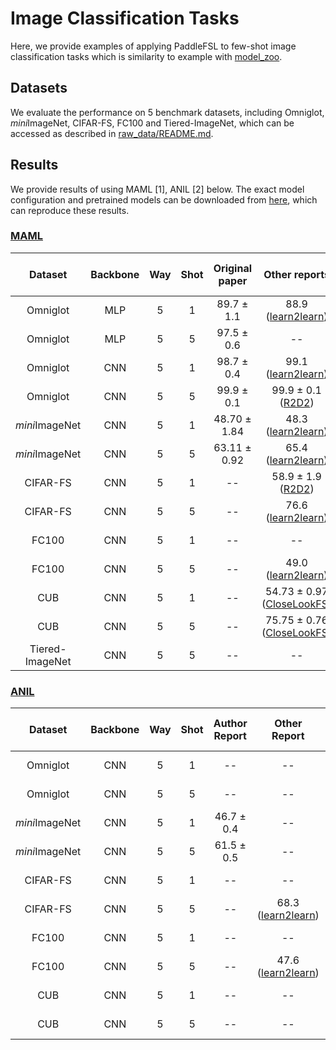 # Image Classification Tasks

Here, we provide examples of applying PaddleFSL to few-shot image classification tasks which is similarity to example with [model_zoo](../image_classification/README.md).


## Datasets

We evaluate the performance on 5 benchmark datasets, including Omniglot, *mini*ImageNet, CIFAR-FS, FC100 and Tiered-ImageNet, which can be accessed as described in [raw_data/README.md](../../raw_data/README.md).

## Results

We provide results of using MAML [1], ANIL [2] below. The exact model configuration and pretrained models can be downloaded from [here](https://drive.google.com/file/d/1pmCI-8cwLsadG6JOcubufrQ2d4zpK9B-/view?usp=sharing), which can reproduce these results.

### [MAML](http://proceedings.mlr.press/v70/finn17a/finn17a.pdf?source=post_page---------------------------)


|     Dataset     | Backbone | Way  | Shot | Original paper |                        Other reports                         | model zoo(first order) | Optim(first order) |
| :-------------: | :------: | :--: | :--: | :------------: | :----------------------------------------------------------: | :--------------------: | ------------------ |
|    Omniglot     |   MLP    |  5   |  1   |   89.7 ± 1.1   |       88.9<br>([learn2learn](http://learn2learn.net/))       |      88.88 ± 2.99      | --                 |
|    Omniglot     |   MLP    |  5   |  5   |   97.5 ± 0.6   |                              --                              |      97.50 ± 0.47      | --                 |
|    Omniglot     |   CNN    |  5   |  1   |   98.7 ± 0.4   |      99.1<br/>([learn2learn](http://learn2learn.net/))       |      97.13 ± 1.25      | 92.7               |
|    Omniglot     |   CNN    |  5   |  5   |   99.9 ± 0.1   | 99.9 ± 0.1<br/>([R2D2](https://arxiv.org/pdf/1805.08136.pdf)) |      99.23 ± 0.40      | ***93.1***         |
| *mini*ImageNet  |   CNN    |  5   |  1   |  48.70 ± 1.84  |      48.3<br/>([learn2learn](http://learn2learn.net/))       |      49.81 ± 1.78      |                    |
| *mini*ImageNet  |   CNN    |  5   |  5   |  63.11 ± 0.92  |      65.4<br/>([learn2learn](http://learn2learn.net/))       |      64.21 ± 1.33      | --                 |
|    CIFAR-FS     |   CNN    |  5   |  1   |       --       | 58.9 ± 1.9<br/>([R2D2](https://arxiv.org/pdf/1805.08136.pdf)) |      57.06 ± 3.83      | 49.1               |
|    CIFAR-FS     |   CNN    |  5   |  5   |       --       |      76.6<br/>([learn2learn](http://learn2learn.net/))       |      72.24 ± 1.71      | --                 |
|      FC100      |   CNN    |  5   |  1   |       --       |                              --                              |      37.63 ± 2.23      | 30.2               |
|      FC100      |   CNN    |  5   |  5   |       --       |      49.0<br/>([learn2learn](http://learn2learn.net/))       |      49.14 ± 1.58      | --                 |
|       CUB       |   CNN    |  5   |  1   |       --       | 54.73 ± 0.97<br/>([CloseLookFS](https://arxiv.org/pdf/1904.04232.pdf)) |      53.31 ± 1.77      | 20.7               |
|       CUB       |   CNN    |  5   |  5   |       --       | 75.75 ± 0.76<br/>([CloseLookFS](https://arxiv.org/pdf/1904.04232.pdf)) |      69.88 ± 1.47      | --                 |
| Tiered-ImageNet |   CNN    |  5   |  5   |       --       |                              --                              |      67.56 ± 1.80      | --                 |

### [ANIL](https://openreview.net/pdf?id=rkgMkCEtPB)

|    Dataset     | Backbone | Way  | Shot | Author Report |                   Other Report                    | model zoo(first order) | Optimizer(First Order) |
| :------------: | :------: | :--: | :--: | :-----------: | :-----------------------------------------------: | :--------------------: | ---------------------- |
|    Omniglot    |   CNN    |  5   |  1   |      --       |                        --                         |      96.06 ± 1.00      | 96.34 ± 1.98           |
|    Omniglot    |   CNN    |  5   |  5   |      --       |                        --                         |      98.74 ± 0.48      |                        |
| *mini*ImageNet |   CNN    |  5   |  1   |  46.7 ± 0.4   |                        --                         |      48.31 ± 2.83      | 45.31 ± 1.43           |
| *mini*ImageNet |   CNN    |  5   |  5   |  61.5 ± 0.5   |                        --                         |      62.38 ± 1.96      | 61.81 ± 1.2            |
|    CIFAR-FS    |   CNN    |  5   |  1   |      --       |                        --                         |      56.19 ± 3.39      | ***30.8 ± 2.5***       |
|    CIFAR-FS    |   CNN    |  5   |  5   |      --       | 68.3<br/>([learn2learn](http://learn2learn.net/)) |      68.60 ± 1.25      | 48.6                   |
|     FC100      |   CNN    |  5   |  1   |      --       |                        --                         |      40.69 ± 3.32      | 38.4 ± 1.3             |
|     FC100      |   CNN    |  5   |  5   |      --       | 47.6<br/>([learn2learn](http://learn2learn.net/)) |      48.01 ± 1.22      | 35.0                   |
|      CUB       |   CNN    |  5   |  1   |      --       |                        --                         |      53.25 ± 2.18      | --                     |
|      CUB       |   CNN    |  5   |  5   |      --       |                        --                         |      69.09 ± 1.12      | --                     |
